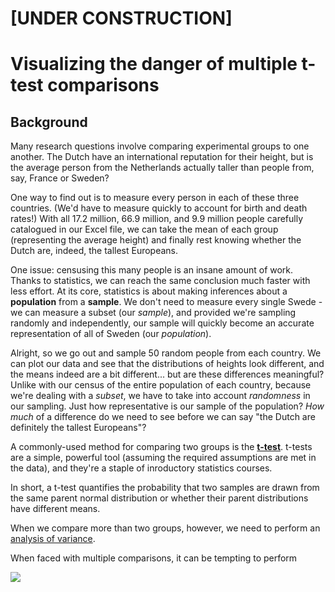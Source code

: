 # [UNDER CONSTRUCTION]
# Visualizing the danger of multiple t-test comparisons
## Background
Many research questions involve comparing experimental groups to one another. The Dutch have an international reputation for their height, but is the average person from the Netherlands actually taller than people from, say, France or Sweden? 

One way to find out is to measure every person in each of these three countries. (We'd have to measure quickly to account for birth and death rates!) With all 17.2 million, 66.9 million, and 9.9 million people carefully catalogued in our Excel file, we can take the mean of each group (representing the average height) and finally rest knowing whether the Dutch are, indeed, the tallest Europeans.

One issue: censusing this many people is an insane amount of work. Thanks to statistics, we can reach the same conclusion much faster with less effort. At its core, statistics is about making inferences about a **population** from a **sample**. We don't need to measure every single Swede - we can measure a subset (our *sample*), and provided we're sampling randomly and independently, our sample will quickly become an accurate representation of all of Sweden (our *population*). 

Alright, so we go out and sample 50 random people from each country. We can plot our data and see that the distributions of heights look different, and the means indeed are a bit different... but are these differences meaningful? Unlike with our census of the entire population of each country, because we're dealing with a *subset*, we have to take into account *randomness* in our sampling. Just how representative is our sample of the population? *How much* of a difference do we need to see before we can say "the Dutch are definitely the tallest Europeans"?

A commonly-used method for comparing two groups is the **[t-test](https://en.wikipedia.org/wiki/Student%27s_t-test)**. t-tests are a simple, powerful tool (assuming the required assumptions are met in the data), and they're a staple of inroductory statistics courses. 

In short, a t-test quantifies the probability that two samples are drawn from the same parent normal distribution or whether their parent distributions have different means.


When we compare more than two groups, however, we need to perform an [analysis of variance](https://en.wikipedia.org/wiki/Analysis_of_variance). 

When faced with multiple comparisons, it can be tempting to perform 



![](https://i.imgur.com/9lFNSD5.png)





